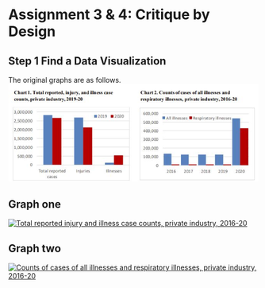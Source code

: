# Assignment 3 & 4: Critique by Design
## Step 1 Find a Data Visualization
The original graphs are as follows.
![Original](https://github.com/jingyanjiang/Jiang-portfolio-TSD-course/raw/main/pictures/Original.JPG)
## Graph one


<div class='tableauPlaceholder' id='viz1663552695922' style='position: relative'><noscript><a href='#'><img alt='Total reported injury and illness case counts, private industry, 2016-20 ' src='https:&#47;&#47;public.tableau.com&#47;static&#47;images&#47;68&#47;689CCJZGB&#47;1_rss.png' style='border: none' /></a></noscript><object class='tableauViz'  style='display:none;'><param name='host_url' value='https%3A%2F%2Fpublic.tableau.com%2F' /> <param name='embed_code_version' value='3' /> <param name='path' value='shared&#47;689CCJZGB' /> <param name='toolbar' value='yes' /><param name='static_image' value='https:&#47;&#47;public.tableau.com&#47;static&#47;images&#47;68&#47;689CCJZGB&#47;1.png' /> <param name='animate_transition' value='yes' /><param name='display_static_image' value='yes' /><param name='display_spinner' value='yes' /><param name='display_overlay' value='yes' /><param name='display_count' value='yes' /><param name='language' value='en-US' /><param name='filter' value='publish=yes' /></object></div>                
<script type='text/javascript'>                    
  var divElement = document.getElementById('viz1663552695922');                    
  var vizElement = divElement.getElementsByTagName('object')[0];                    
  vizElement.style.width='100%';vizElement.style.height=(divElement.offsetWidth*0.75)+'px';                    
  var scriptElement = document.createElement('script');                    
  scriptElement.src = 'https://public.tableau.com/javascripts/api/viz_v1.js';                    
  vizElement.parentNode.insertBefore(scriptElement, vizElement);                
</script>


## Graph two
<div class='tableauPlaceholder' id='viz1663368114127' style='position: relative'><noscript><a href='#'><img alt='Counts of cases of all illnesses and respiratory illnesses, private industry, 2016-20 ' src='https:&#47;&#47;public.tableau.com&#47;static&#47;images&#47;_C&#47;_Countsofcasesofallillnessesandrespiratoryillnessesprivateindustry2016-20&#47;Sheet1&#47;1_rss.png' style='border: none' /></a></noscript><object class='tableauViz'  style='display:none;'><param name='host_url' value='https%3A%2F%2Fpublic.tableau.com%2F' /> <param name='embed_code_version' value='3' /> <param name='site_root' value='' /><param name='name' value='_Countsofcasesofallillnessesandrespiratoryillnessesprivateindustry2016-20&#47;Sheet1' /><param name='tabs' value='no' /><param name='toolbar' value='yes' /><param name='static_image' value='https:&#47;&#47;public.tableau.com&#47;static&#47;images&#47;_C&#47;_Countsofcasesofallillnessesandrespiratoryillnessesprivateindustry2016-20&#47;Sheet1&#47;1.png' /> <param name='animate_transition' value='yes' /><param name='display_static_image' value='yes' /><param name='display_spinner' value='yes' /><param name='display_overlay' value='yes' /><param name='display_count' value='yes' /><param name='language' value='en-US' /><param name='filter' value='publish=yes' /></object></div>                
<script type='text/javascript'>                    
  var divElement = document.getElementById('viz1663368114127');                    
  var vizElement = divElement.getElementsByTagName('object')[0];                    
  vizElement.style.width='100%';vizElement.style.height=(divElement.offsetWidth*0.75)+'px';                    
  var scriptElement = document.createElement('script');                    
  scriptElement.src = 'https://public.tableau.com/javascripts/api/viz_v1.js';                    
  vizElement.parentNode.insertBefore(scriptElement, vizElement);                
</script>
